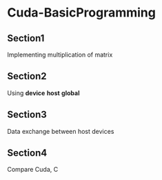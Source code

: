 # Cuda-BasicProgramming

## Section1

Implementing multiplication of matrix

## Section2

Using __device__ __host__ __global__

## Section3

Data exchange between host devices

## Section4

Compare Cuda, C
